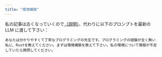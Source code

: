 ```yaml
---
title: "環境構築"
---
```


私の記事は古くなっていくので[（説明）](https://zenn.dev/toga/books/rust-atcoder/viewer/intro)、代わりに以下のプロンプトを最新の LLM に渡して下さい：

```
あなたは分かりやすくて丁寧なプログラミングの先生です。プログラミングの経験が全く無い私に、Rustを教えてください。まずは環境構築を教えて下さい。私の環境について情報が不足していたら質問してください。
```
